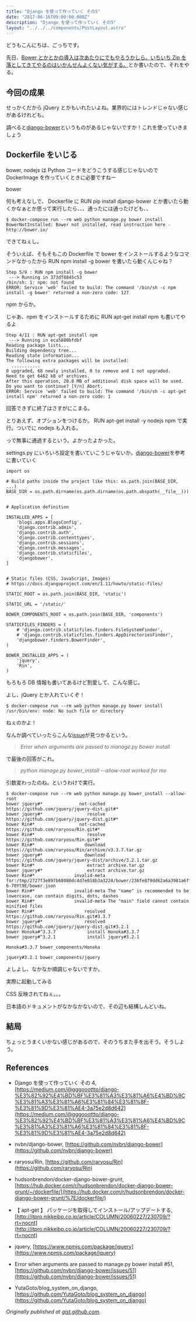 ```yaml
---
title: "Django を使って作っていく その5"
date: "2017-06-16T09:00:00.000Z"
description: "Django を使って作っていく その5"
layout: "../../../components/PostLayout.astro"
---
```


どうもこんにちは、ごっちです。

先日、[Bower とかとかの導入は次あたりにでもやろうかしら。いちいち Zip を落としてきてやるのはいかんせんよくない気がする。](https://medium.com/@gggooottto/django-%E3%82%92%E4%BD%BF%E3%81%A3%E3%81%A6%E4%BD%9C%E3%81%A3%E3%81%A6%E3%81%84%E3%81%8F-%E3%81%9D%E3%81%AE4-3a75e2d8d642)とか書いたので、それをやる。

## 今回の成果

せっかくだから jQuery とかもいれたいよね。業界的にはトレンドじゃない感じがあるけれども。

調べると[django-bower](https://github.com/nvbn/django-bower)というものがあるじゃないですか！これを使っていきましょう

## Dockerfile をいじる

bower, nodejs は Python コードをどうこうする感じじゃないので DockerImage を作っていくときに必要ですねー

bower

何も考えなしで、 Dockerfile に RUN pip install django-bower とか書いたら動くかなぁとか思って実行したら、、、通ったには通ったけども、、

    $ docker-compose run --rm web python manage.py bower install
    BowerNotInstalled: Bower not installed, read instruction here - http://bower.io/

できてねぇし。

そういえば、そもそもこの Dockerfile で bower をインストールするようなコマンドなかったから RUN npm install -g bower を書いたら動くんじゃね？

    Step 5/9 : RUN npm install -g bower
     ---> Running in 373df8845c53
    /bin/sh: 1: npm: not found
    ERROR: Service 'web' failed to build: The command '/bin/sh -c npm install -g bower' returned a non-zero code: 127

npm からか。

じゃあ、npm をインストールするために RUN apt-get install npm も書いてやるよ

    Step 4/11 : RUN apt-get install npm
     ---> Running in eca5880bfdbf
    Reading package lists...
    Building dependency tree...
    Reading state information...
    The following extra packages will be installed:
      ...........
    0 upgraded, 68 newly installed, 0 to remove and 1 not upgraded.
    Need to get 6462 kB of archives.
    After this operation, 20.0 MB of additional disk space will be used.
    Do you want to continue? [Y/n] Abort.
    ERROR: Service 'web' failed to build: The command '/bin/sh -c apt-get install npm' returned a non-zero code: 1

回答できずに終了はさすがにこまる。

とりあえず、オプションをつけるか。 RUN apt-get install -y nodejs npm で実行。ついでに nodejs も入れる。

っで無事に通過するという。よかったよかった。

settings.py にいろいろ設定を書いていこうじゃないか。[django-bower](https://github.com/nvbn/django-bower)を参考に書いていく

    import os

    # Build paths inside the project like this: os.path.join(BASE_DIR, ...)
    BASE_DIR = os.path.dirname(os.path.dirname(os.path.abspath(__file__)))


    # Application definition

    INSTALLED_APPS = [
        'blogs.apps.BlogsConfig',
        'django.contrib.admin',
        'django.contrib.auth',
        'django.contrib.contenttypes',
        'django.contrib.sessions',
        'django.contrib.messages',
        'django.contrib.staticfiles',
        'djangobower',
    ]


    # Static files (CSS, JavaScript, Images)
    # https://docs.djangoproject.com/en/1.11/howto/static-files/

    STATIC_ROOT = os.path.join(BASE_DIR, 'static')

    STATIC_URL = '/static/'

    BOWER_COMPONENTS_ROOT = os.path.join(BASE_DIR, 'components')

    STATICFILES_FINDERS = (
        # 'django.contrib.staticfiles.finders.FileSystemFinder',
        # 'django.contrib.staticfiles.finders.AppDirectoriesFinder',
        'djangobower.finders.BowerFinder',
    )

    BOWER_INSTALLED_APPS = (
        'jquery',
        'Rin',
    )

もろもろ DB 情報も書いてあるけど割愛して、こんな感じ。

よし、jQuery とか入れていくぞ！

    $ docker-compose run --rm web python manage.py bower install
    /usr/bin/env: node: No such file or directory

ねぇのかよ！

なんか調べていったらこんな[issue](https://github.com/nvbn/django-bower/issues/51)が見つかるという。

> _Error when arguments are passed to manage.py bower install_

で最後の回答がこれ。

> _python manage.py bower_install --allow-root worked for me_

引数変わったのね。というわけで実行。

    $ docker-compose run --rm web python manage.py bower_install --allow-root
    bower jquery#*              not-cached https://github.com/jquery/jquery-dist.git#*
    bower jquery#*                 resolve https://github.com/jquery/jquery-dist.git#*
    bower Rin#*                 not-cached https://github.com/raryosu/Rin.git#*
    bower Rin#*                    resolve https://github.com/raryosu/Rin.git#*
    bower Rin#*                   download https://github.com/raryosu/Rin/archive/v3.3.7.tar.gz
    bower jquery#*                download https://github.com/jquery/jquery-dist/archive/3.2.1.tar.gz
    bower Rin#*                    extract archive.tar.gz
    bower jquery#*                 extract archive.tar.gz
    bower Rin#*               invalid-meta for:/tmp/2727f3e897b68080dc4d7e018b3a3224/bower/236fe879dd62a6a3981a6ff632138c1b-6-70Yt9E/bower.json
    bower Rin#*               invalid-meta The "name" is recommended to be lowercase, can contain digits, dots, dashes
    bower Rin#*               invalid-meta The "main" field cannot contain minified files
    bower Rin#*                   resolved https://github.com/raryosu/Rin.git#3.3.7
    bower jquery#*                resolved https://github.com/jquery/jquery-dist.git#3.2.1
    bower Honoka#^3.3.7            install Honoka#3.3.7
    bower jquery#^3.2.1            install jquery#3.2.1

    Honoka#3.3.7 bower_components/Honoka

    jquery#3.2.1 bower_components/jquery

よしよし、なかなか順調じゃないですか。

実際に起動してみる

CSS 反映されてねぇ。。。

日本語のドキュメントがなかなかないので、その辺も結構しんどいね。

## 結局

ちょっとうまくいかない感じがあるので、そのうちまた手を出そう。そうしよう。

## References

- Django を使って作っていく その 4, [https://medium.com/@gggooottto/django-%E3%82%92%E4%BD%BF%E3%81%A3%E3%81%A6%E4%BD%9C%E3%81%A3%E3%81%A6%E3%81%84%E3%81%8F-%E3%81%9D%E3%81%AE4-3a75e2d8d642](https://medium.com/@gggooottto/django-%E3%82%92%E4%BD%BF%E3%81%A3%E3%81%A6%E4%BD%9C%E3%81%A3%E3%81%A6%E3%81%84%E3%81%8F-%E3%81%9D%E3%81%AE4-3a75e2d8d642)

- nvbn/django-bower, [https://github.com/nvbn/django-bower](https://github.com/nvbn/django-bower)

- raryosu/Rin, [https://github.com/raryosu/Rin](https://github.com/raryosu/Rin)

- hudsonbrendon/docker-django-bower-grunt, [https://hub.docker.com/r/hudsonbrendon/docker-django-bower-grunt/~/dockerfile/](https://hub.docker.com/r/hudsonbrendon/docker-django-bower-grunt/%7E/dockerfile/)

- 【 apt-get 】 パッケージを取得してインストール/アップデートする, [http://itpro.nikkeibp.co.jp/article/COLUMN/20060227/230709/?rt=nocnt](http://itpro.nikkeibp.co.jp/article/COLUMN/20060227/230709/?rt=nocnt)

- jquery, [https://www.npmjs.com/package/jquery](https://www.npmjs.com/package/jquery)

- Error when arguments are passed to manage.py bower install #51, [https://github.com/nvbn/django-bower/issues/51](https://github.com/nvbn/django-bower/issues/51)

- YutaGoto/blog_system_on_django, [https://github.com/YutaGoto/blog_system_on_django](https://github.com/YutaGoto/blog_system_on_django)

_Originally published at [gist.github.com](https://gist.github.com/YutaGoto/04cd8cb3d794cdec248c49cdf1548ff8)._
